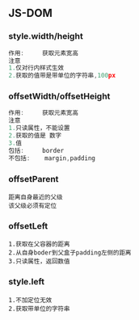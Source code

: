 ## JS-DOM

### style.width/height

```js
作用:		获取元素宽高
注意
1.仅对行内样式生效
2.获取的值带是带单位的字符串,100px
```

### offsetWidth/offsetHeight

```js
作用:		获取元素宽高
注意
1.只读属性，不能设置
2.获取的值是	数字
3.值
包括:		border
不包括:	margin,padding
```

### offsetParent

```
距离自身最近的父级
该父级必须有定位
```

### offsetLeft

```
1.获取在父容器的距离
2.从自身boder到父盒子padding左侧的距离
3.只读属性，返回数值
```

### style.left

```
1.不加定位无效
2.获取带单位的字符串
```

